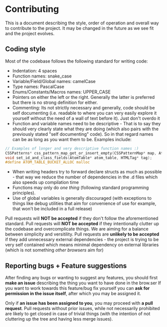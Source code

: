 # Contributing 
This is a document describing the style, order of operation and overall way to contribute to the project.
It may be changed in the future as we see fit and the project evolves.

## Coding style

Most of the codebase follows the following standard for writing code:
- Indentation: 4 spaces
- Function names: snake\_case
- Variable/Field/Global names: camelCase
- Type names: PascalCase
- Enums/Constants/Macros names: UPPER\_CASE
- Pointers on either the left or the right. Generally the latter is preferred but there is no strong definition for either.
- Commenting: Its not strictly necessary and generally, code should be self documenting (i.e. readable to where you can very easily explore it yourself without the need of a wall of text before it). Just don't overdo it
- Function and variable names need to be descriptive - That is to say they should very clearly state what they are doing (which also pairs with the previously stated "self documenting" code). So in that regard names can be as long as you want them to be. 
Examples include:
```c
// Examples of longer and very descriptive function names :)
CSSPatterns* css_pattern_map_get_or_insert_empty(CSSPatternMap* map, Atom* name);
void set_id_and_class_fields(AtomTable* atom_table, HTMLTag* tag);
#define ATOM_TABLE_BUCKET_ALLOC malloc
```
- When writing headers try to forward declare structs as much as possible - that way we reduce the number of dependencies in the .d files which also speeds up compilation time
- Functions may only do *one thing* (following standard programming principles).
- Use of global variables is generally discouraged (with exceptions to things like debug utilities that aim for convenience of use for example, that won't be included in a full release)

Pull requests will **NOT be accepted** if they don't follow the aforementioned standard.
Pull requests will **NOT be accepted** if they intentionally clutter up the codebase and overcomplicate things. We are aiming for a balance between simplicity and versitility.
Pull requests are **unlikely to be accepted** if they add unnecessary external dependencies - the project is trying to be very self contained which means minimal dependency on external libraries (which is not something *other browsers* aim for)

## Reporting bugs + Feature suggestions
After finding any bugs or wanting to suggest any features, you should first **make an issue** describing the thing you want to have done in the brow.ser 
If you want to work towards this feature/bug fix yourself you can **ask for permission in the issue itself**, after which you may be assigned it.

Only if **an issue has been assigned to you**, you may proceed with **a pull request**. Pull requests without prior issues, while not necessarily prohibited
are likely to get closed in case of trivial things (with the intention of not cluttering up the tree and having less merge issues).

